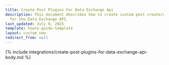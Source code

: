 ```yaml
---
title: Create Post Plugins For Data Exchange Api
description: This document describes how to create custom post create/update plugin
  for the Data Exchange API.
last_updated: July 9, 2025
template: howto-guide-template
layout: custom_new
redirect_from: null
---
```


{% include integrations/create-post-plugins-for-data-exchange-api-body.md %}

